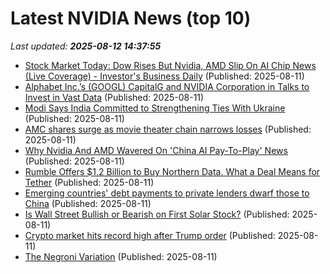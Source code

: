 # Latest NVIDIA News (top 10)
_Last updated: **2025-08-12 14:37:55**_

- [Stock Market Today: Dow Rises But Nvidia, AMD Slip On AI Chip News (Live Coverage) - Investor's Business Daily](https://slashdot.org/firehose.pl?op=view&amp;id=178642780) (Published: 2025-08-11)
- [Alphabet Inc.’s (GOOGL) CapitalG and NVIDIA Corporation in Talks to Invest in Vast Data](https://biztoc.com/x/08466ed2471ac8e2) (Published: 2025-08-11)
- [Modi Says India Committed to Strengthening Ties With Ukraine](https://biztoc.com/x/6b35ec304c8cb0b6) (Published: 2025-08-11)
- [AMC shares surge as movie theater chain narrows losses](https://biztoc.com/x/e08945c58b6a92b7) (Published: 2025-08-11)
- [Why Nvidia And AMD Wavered On 'China AI Pay-To-Play' News](https://biztoc.com/x/64fc2f425fd2e330) (Published: 2025-08-11)
- [Rumble Offers $1.2 Billion to Buy Northern Data. What a Deal Means for Tether](https://biztoc.com/x/e2b4b265176f29b8) (Published: 2025-08-11)
- [Emerging countries' debt payments to private lenders dwarf those to China](https://biztoc.com/x/eb8e71d777747b3e) (Published: 2025-08-11)
- [Is Wall Street Bullish or Bearish on First Solar Stock?](https://biztoc.com/x/f42c3c3b1d40e8bf) (Published: 2025-08-11)
- [Crypto market hits record high after Trump order](https://www.the-independent.com/tech/crypto-market-record-high-trump-bitcoin-b2805427.html) (Published: 2025-08-11)
- [The Negroni Variation](https://www.argmin.net/p/the-negroni-variation) (Published: 2025-08-11)
